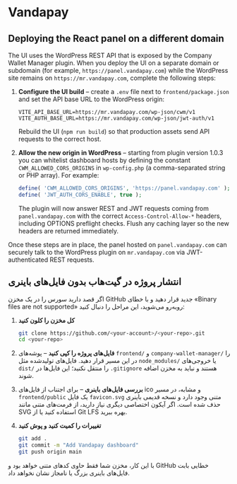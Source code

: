 # Vandapay

## Deploying the React panel on a different domain

The UI uses the WordPress REST API that is exposed by the Company Wallet Manager plugin. When you deploy the UI on a separate domain or subdomain (for example, `https://panel.vandapay.com`) while the WordPress site remains on `https://mr.vandapay.com`, complete the following steps:

1. **Configure the UI build** – create a `.env` file next to `frontend/package.json` and set the API base URL to the WordPress origin:

   ```env
   VITE_API_BASE_URL=https://mr.vandapay.com/wp-json/cwm/v1
   VITE_AUTH_BASE_URL=https://mr.vandapay.com/wp-json/jwt-auth/v1
   ```

   Rebuild the UI (`npm run build`) so that production assets send API requests to the correct host.

2. **Allow the new origin in WordPress** – starting from plugin version 1.0.3 you can whitelist dashboard hosts by defining the constant `CWM_ALLOWED_CORS_ORIGINS` in `wp-config.php` (a comma-separated string or PHP array). For example:

   ```php
   define( 'CWM_ALLOWED_CORS_ORIGINS', 'https://panel.vandapay.com' );
   define( 'JWT_AUTH_CORS_ENABLE', true );
   ```

   The plugin will now answer REST and JWT requests coming from `panel.vandapay.com` with the correct `Access-Control-Allow-*` headers, including OPTIONS preflight checks. Flush any caching layer so the new headers are returned immediately.

Once these steps are in place, the panel hosted on `panel.vandapay.com` can securely talk to the WordPress plugin on `mr.vandapay.com` via JWT-authenticated REST requests.

## انتشار پروژه در گیت‌هاب بدون فایل‌های باینری

اگر قصد دارید سورس را در یک مخزن GitHub جدید قرار دهید و با خطای «Binary files are not supported» روبه‌رو می‌شوید، این مراحل را دنبال کنید:

1. **کل مخزن را کلون کنید**

   ```bash
   git clone https://github.com/<your-account>/<your-repo>.git
   cd <your-repo>
   ```

2. **فایل‌های پروژه را کپی کنید** – پوشه‌های `frontend/` و `company-wallet-manager/` را در این مسیر قرار دهید. فایل‌های تولیدشده مثل `node_modules/` یا خروجی‌های `dist/` را منتقل نکنید؛ این فایل‌ها در `.gitignore` هستند و نباید به مخزن اضافه شوند.

3. **بررسی فایل‌های باینری** – برای اجتناب از فایل‌های ico و مشابه، در مسیر `frontend/public` یک فایل `favicon.svg` متنی وجود دارد و نسخه قدیمی باینری حذف شده است. اگر آیکون اختصاصی دیگری نیاز دارید، از فرمت‌های متنی مانند SVG استفاده کنید یا از Git LFS بهره ببرید.

4. **تغییرات را کمیت کنید و پوش کنید**

   ```bash
   git add .
   git commit -m "Add Vandapay dashboard"
   git push origin main
   ```

با این کار، مخزن شما فقط حاوی کدهای متنی خواهد بود و GitHub خطایی بابت فایل‌های باینری بزرگ یا نامجاز نشان نخواهد داد.

